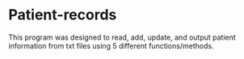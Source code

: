 # Patient-records
This program was designed to read, add, update, and output patient
information from txt files using 5 different functions/methods.
